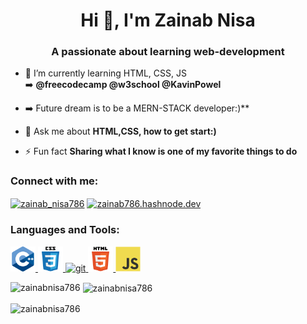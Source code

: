 <h1 align="center">Hi 👋, I'm Zainab Nisa</h1>
<h3 align="center">A passionate about learning web-development</h3>



- 🌱 I’m currently learning HTML, CSS, JS  <br>➡️  **@freecodecamp   @w3school   @KavinPowel**

- ➡️ Future dream is to be a MERN-STACK developer:)**

- 💬 Ask me about **HTML,CSS, how to get start:)**

- ⚡ Fun fact **Sharing what I know is one of my favorite things to do**

<h3 align="left">Connect with me:</h3>
<p align="left">
<a href="https://twitter.com/zainab_nisa786" target="blank"><img align="center" src="https://raw.githubusercontent.com/rahuldkjain/github-profile-readme-generator/master/src/images/icons/Social/twitter.svg" alt="zainab_nisa786" height="30" width="40" /></a>
<a href="https://hashnode.com/zainab786.hashnode.dev" target="blank"><img align="center" src="https://raw.githubusercontent.com/rahuldkjain/github-profile-readme-generator/master/src/images/icons/Social/hashnode.svg" alt="zainab786.hashnode.dev" height="30" width="40" /></a>
</p>

<h3 align="left">Languages and Tools:</h3>
<p align="left"> <a href="https://www.w3schools.com/cpp/" target="_blank" rel="noreferrer"> <img src="https://raw.githubusercontent.com/devicons/devicon/master/icons/cplusplus/cplusplus-original.svg" alt="cplusplus" width="40" height="40"/> </a> <a href="https://www.w3schools.com/css/" target="_blank" rel="noreferrer"> <img src="https://raw.githubusercontent.com/devicons/devicon/master/icons/css3/css3-original-wordmark.svg" alt="css3" width="40" height="40"/> </a> <a href="https://git-scm.com/" target="_blank" rel="noreferrer"> <img src="https://www.vectorlogo.zone/logos/git-scm/git-scm-icon.svg" alt="git" width="40" height="40"/> </a> <a href="https://www.w3.org/html/" target="_blank" rel="noreferrer"> <img src="https://raw.githubusercontent.com/devicons/devicon/master/icons/html5/html5-original-wordmark.svg" alt="html5" width="40" height="40"/> </a> <a href="https://developer.mozilla.org/en-US/docs/Web/JavaScript" target="_blank" rel="noreferrer"> <img src="https://raw.githubusercontent.com/devicons/devicon/master/icons/javascript/javascript-original.svg" alt="javascript" width="40" height="40"/> </a> </p>

<p><img align="left" src="https://github-readme-stats.vercel.app/api/top-langs?username=zainabnisa786&show_icons=true&locale=en&layout=compact" alt="zainabnisa786" /></p>

<p>&nbsp;<img align="center" src="https://github-readme-stats.vercel.app/api?username=zainabnisa786&show_icons=true&locale=en" alt="zainabnisa786" /></p>

<p><img align="center" src="https://github-readme-streak-stats.herokuapp.com/?user=zainabnisa786&" alt="zainabnisa786" /></p>
